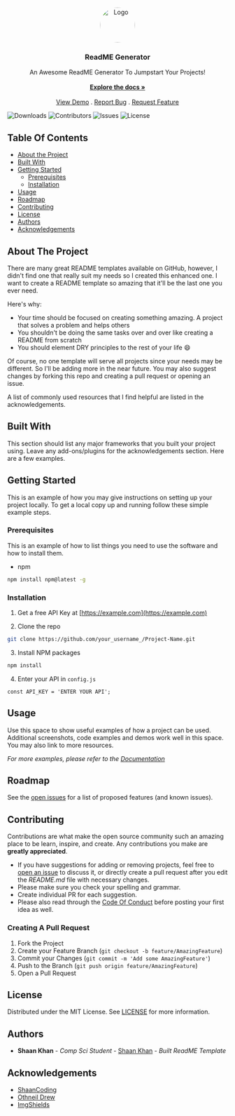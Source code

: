 <br/>
<p align="center">
  <a href="https://github.com/ShaanCoding/ReadME-Generator">
    <img src="https://avatars.githubusercontent.com/u/95980041?v=4" alt="Logo" width="80" height="80" style="border-radius: 50%">
  </a>

  <h3 align="center">ReadME Generator</h3>

  <p align="center">
    An Awesome ReadME Generator To Jumpstart Your Projects!
    <br/>
    <br/>
    <a href="https://github.com/ShaanCoding/ReadME-Generator"><strong>Explore the docs »</strong></a>
    <br/>
    <br/>
    <a href="https://github.com/ShaanCoding/ReadME-Generator">View Demo</a>
    .
    <a href="https://github.com/ShaanCoding/ReadME-Generator/issues">Report Bug</a>
    .
    <a href="https://github.com/ShaanCoding/ReadME-Generator/issues">Request Feature</a>
  </p>
</p>

![Downloads](https://img.shields.io/github/downloads/ShaanCoding/ReadME-Generator/total)
![Contributors](https://img.shields.io/github/contributors/ShaanCoding/ReadME-Generator?color=dark-green)
![Issues](https://img.shields.io/github/issues/ShaanCoding/ReadME-Generator)
![License](https://img.shields.io/github/license/ShaanCoding/ReadME-Generator)

## Table Of Contents

- [About the Project](#about-the-project)
- [Built With](#built-with)
- [Getting Started](#getting-started)
  - [Prerequisites](#prerequisites)
  - [Installation](#installation)
- [Usage](#usage)
- [Roadmap](#roadmap)
- [Contributing](#contributing)
- [License](#license)
- [Authors](#authors)
- [Acknowledgements](#acknowledgements)

## About The Project

There are many great README templates available on GitHub,
however, I didn't find one that really suit my needs so I
created this enhanced one. I want to create a README
template so amazing that it'll be the last one you ever
need.

Here's why:

- Your time should be focused on creating something amazing.
  A project that solves a problem and helps others
- You shouldn't be doing the same tasks over and over like
  creating a README from scratch
- You should element DRY principles to the rest of your life
  :smile:

Of course, no one template will serve all projects since
your needs may be different. So I'll be adding more in the
near future. You may also suggest changes by forking this
repo and creating a pull request or opening an issue.

A list of commonly used resources that I find helpful are
listed in the acknowledgements.

## Built With

This section should list any major frameworks that you built
your project using. Leave any add-ons/plugins for the
acknowledgements section. Here are a few examples.

## Getting Started

This is an example of how you may give instructions on
setting up your project locally. To get a local copy up and
running follow these simple example steps.

### Prerequisites

This is an example of how to list things you need to use the
software and how to install them.

- npm

```sh
npm install npm@latest -g
```

### Installation

1. Get a free API Key at
   [https://example.com](https://example.com)

2. Clone the repo

```sh
git clone https://github.com/your_username_/Project-Name.git
```

3. Install NPM packages

```sh
npm install
```

4. Enter your API in `config.js`

```JS
const API_KEY = 'ENTER YOUR API';
```

## Usage

Use this space to show useful examples of how a project can
be used. Additional screenshots, code examples and demos
work well in this space. You may also link to more
resources.

_For more examples, please refer to the
[Documentation](https://example.com)_

## Roadmap

See the
[open issues](https://github.com/ShaanCoding/ReadME-Generator/issues)
for a list of proposed features (and known issues).

## Contributing

Contributions are what make the open source community such
an amazing place to be learn, inspire, and create. Any
contributions you make are **greatly appreciated**.

- If you have suggestions for adding or removing projects,
  feel free to
  [open an issue](https://github.com/ShaanCoding/ReadME-Generator/issues/new)
  to discuss it, or directly create a pull request after you
  edit the _README.md_ file with necessary changes.
- Please make sure you check your spelling and grammar.
- Create individual PR for each suggestion.
- Please also read through the
  [Code Of Conduct](https://github.com/ShaanCoding/ReadME-Generator/blob/main/CODE_OF_CONDUCT.md)
  before posting your first idea as well.

### Creating A Pull Request

1. Fork the Project
2. Create your Feature Branch
   (`git checkout -b feature/AmazingFeature`)
3. Commit your Changes
   (`git commit -m 'Add some AmazingFeature'`)
4. Push to the Branch
   (`git push origin feature/AmazingFeature`)
5. Open a Pull Request

## License

Distributed under the MIT License. See
[LICENSE](https://github.com/ShaanCoding/ReadME-Generator/blob/main/LICENSE.md)
for more information.

## Authors

- **Shaan Khan** - _Comp Sci Student_ -
  [Shaan Khan](https://github.com/ShaanCoding/) - _Built
  ReadME Template_

## Acknowledgements

- [ShaanCoding](https://github.com/ShaanCoding/)
- [Othneil Drew](https://github.com/othneildrew/Best-README-Template)
- [ImgShields](https://shields.io/)
